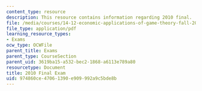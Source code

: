```yaml
---
content_type: resource
description: This resource contains information regarding 2010 final.
file: /media/courses/14-12-economic-applications-of-game-theory-fall-2012/974860ce47061390e909992a9c5bde8b_MIT14_12F12_Final_10.pdf
file_type: application/pdf
learning_resource_types:
- Exams
ocw_type: OCWFile
parent_title: Exams
parent_type: CourseSection
parent_uid: 3619ba15-a532-bec2-1868-a6113e789a80
resourcetype: Document
title: 2010 Final Exam
uid: 974860ce-4706-1390-e909-992a9c5bde8b
---
```

